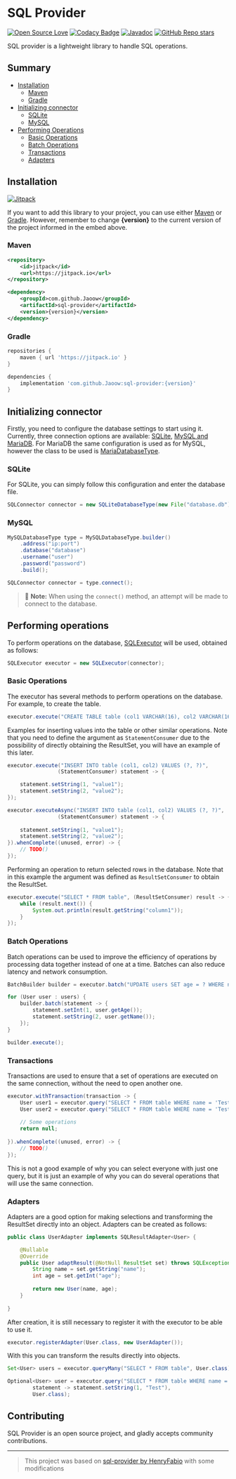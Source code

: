 # SQL Provider

[![Open Source Love](https://badges.frapsoft.com/os/v1/open-source.svg?v=100)](https://github.com/ellerbrock/open-source-badges/)
[![Codacy Badge](https://app.codacy.com/project/badge/Grade/698f97b0b74b49058022cc55eeacbca9)](https://app.codacy.com/gh/Jaoow/sql-provider/dashboard)
[![Javadoc](https://img.shields.io/badge/JavaDoc-Online-green)](https://jaoow.github.io/sql-provider/)
[![GitHub Repo stars](https://img.shields.io/github/stars/Jaoow/sql-provider?style=plastic&color=lime_green)](https://github.com/Jaoow/sql-provider/stargazers)

SQL provider is a lightweight library to handle SQL operations.

## Summary

- [Installation](#installation)
  - [Maven](#maven)
  - [Gradle](#gradle)
- [Initializing connector](#initializing-connector)
  - [SQLite](#sqlite)
  - [MySQL](#mysql)
- [Performing Operations](#performing-operations)
  - [Basic Operations](#basic-operations)
  - [Batch Operations](#batch-operations)
  - [Transactions](#transactions)
  - [Adapters](#adapters)

## Installation

[![Jitpack](https://jitpack.io/v/Jaoow/sql-provider.svg)](https://jitpack.io/#Jaoow/sql-provider)

If you want to add this library to your project, you can use either
[Maven](#maven) or [Gradle](#gradle). However, remember to change
**{version}** to the current version of the project informed in the embed above.

### Maven

```xml
<repository>
    <id>jitpack</id>
    <url>https://jitpack.io</url>
</repository>
```

```xml
<dependency>
    <groupId>com.github.Jaoow</groupId>
    <artifactId>sql-provider</artifactId>
    <version>{version}</version>
</dependency>
```

### Gradle

```gradle
repositories {
    maven { url 'https://jitpack.io' }
}

dependencies {
    implementation 'com.github.Jaoow:sql-provider:{version}'
}
```

## Initializing connector

Firstly, you need to configure the database settings to start using it.
Currently, three connection options are available: [SQLite](#sqlite),
[MySQL and MariaDB](#mysql). For MariaDB the same configuration is used as
for MySQL, however the class to be used is
[MariaDatabaseType](https://jaoow.github.io/sql-provider/javadoc/com/jaoow/sql/connector/type/impl/MySQLDatabaseType.html).

### SQLite

For SQLite, you can simply follow this configuration and enter the database file.

```java
SQLConnector connector = new SQLiteDatabaseType(new File("database.db")).connect();
```

### MySQL

```java
MySQLDatabaseType type = MySQLDatabaseType.builder()
    .address("ip:port")
    .database("database")
    .username("user")
    .password("password")
    .build();

SQLConnector connector = type.connect();
```

> :memo: **Note:**  When using the `connect()` method, an attempt will be made
to connect to the database.

## Performing operations

To perform operations on the database, [SQLExecutor](https://jaoow.github.io/sql-provider/javadoc/com/jaoow/sql/executor/SQLExecutor.html)
will be used, obtained as follows:

```java
SQLExecutor executor = new SQLExecutor(connector);
```

### Basic Operations

The executor has several methods to perform operations on the database.
For example, to create the table.

```java
executor.execute("CREATE TABLE table (col1 VARCHAR(16), col2 VARCHAR(16))");
```

Examples for inserting values into the table or other similar operations.
Note that you need to define the argument as `StatementConsumer` due to the
possibility of directly obtaining the ResultSet, you will have an example
of this later.

```java
executor.execute("INSERT INTO table (col1, col2) VALUES (?, ?)",
                (StatementConsumer) statement -> {

    statement.setString(1, "value1");
    statement.setString(2, "value2");
});
```

```java
executor.executeAsync("INSERT INTO table (col1, col2) VALUES (?, ?)", 
                (StatementConsumer) statement -> {
    
    statement.setString(1, "value1");
    statement.setString(2, "value2");
}).whenComplete((unused, error) -> {
    // TODO()
});
```

Performing an operation to return selected rows in the database.
Note that in this example the argument was defined as `ResultSetConsumer`
to obtain the ResultSet.

```java
executor.execute("SELECT * FROM table", (ResultSetConsumer) result -> {
    while (result.next()) {
        System.out.println(result.getString("column1"));
    }
});
```

### Batch Operations

Batch operations can be used to improve the efficiency of operations
by processing data together instead of one at a time. Batches can also
reduce latency and network consumption.

```java
BatchBuilder builder = executor.batch("UPDATE users SET age = ? WHERE name = ?");

for (User user : users) {
    builder.batch(statement -> {
        statement.setInt(1, user.getAge());
        statement.setString(2, user.getName());
    });
}

builder.execute();
```

### Transactions

Transactions are used to ensure that a set of operations are executed
on the same connection, without the need to open another one.

```java
executor.withTransaction(transaction -> {
    User user1 = executor.query("SELECT * FROM table WHERE name = 'Test'", User.class);
    User user2 = executor.query("SELECT * FROM table WHERE name = 'Test2'", User.class);
    
    // Some operations
    return null;
    
}).whenComplete((unused, error) -> {
    // TODO()
});
```

This is not a good example of why you can select everyone with just one query,
but it is just an example of why you can do several operations that will use
the same connection.

### Adapters

Adapters are a good option for making selections and transforming the ResultSet
directly into an object. Adapters can be created as follows:

```java
public class UserAdapter implements SQLResultAdapter<User> {

    @Nullable
    @Override
    public User adaptResult(@NotNull ResultSet set) throws SQLException {
        String name = set.getString("name");
        int age = set.getInt("age");
        
        return new User(name, age);
    }
    
}
```

After creation, it is still necessary to register it with the executor
to be able to use it.

```java
executor.registerAdapter(User.class, new UserAdapter());
```

With this you can transform the results directly into objects.

```java
Set<User> users = executor.queryMany("SELECT * FROM table", User.class);
```

```java
Optional<User> user = executor.query("SELECT * FROM table WHERE name = ?",
        statement -> statement.setString(1, "Test"),
        User.class);
```

## Contributing

SQL Provider is an open source project, and gladly accepts community contributions.

-----

> This project was based on
> [sql-provider by HenryFabio](https://github.com/HenryFabio/sql-provider)
> with some modifications
